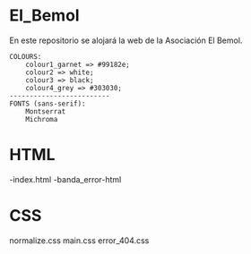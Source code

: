 # El_Bemol
En este repositorio se alojará la web de la Asociación El Bemol.

    COLOURS:
        colour1_garnet => #99182e;
        colour2 => white;
        colour3 => black;
        colour4_grey => #303030;
    -------------------------
    FONTS (sans-serif):
        Montserrat
        Michroma    


# HTML
  -index.html
  -banda_error-html

# CSS
  normalize.css
  main.css
  error_404.css
